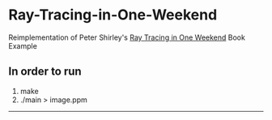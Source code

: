 # Ray-Tracing-in-One-Weekend
Reimplementation of Peter Shirley's [Ray Tracing in One Weekend](https://raytracing.github.io/) Book Example

## In order to run

1. make
2. ./main > image.ppm

---
